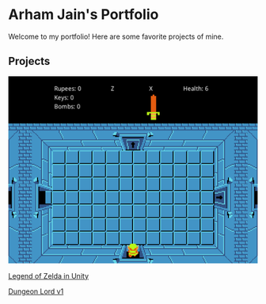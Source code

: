 # Arham Jain's Portfolio
Welcome to my portfolio! Here are some favorite projects of mine.

## Projects
![alt text](/screenshot.png "Screenshot")

[Legend of Zelda in Unity](/zelda)


[Dungeon Lord v1](/dungeon)
